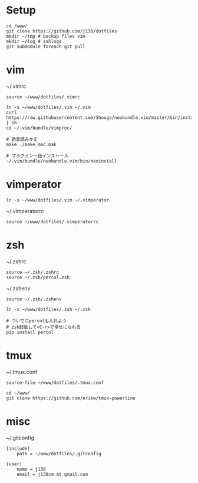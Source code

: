 # Setup

```
cd /www/
git clone https://github.com/j138/dotfiles
mkdir ~/tmp # backup files vim
mkdir ~/log # zshlogs
git submodule foreach git pull
```

# vim

~/.vimrc
```
source ~/www/dotfiles/.vimrc
```

```
ln -s ~/www/dotfiles/.vim ~/.vim
curl https://raw.githubusercontent.com/Shougo/neobundle.vim/master/bin/install.sh | sh
cd ~/.vim/bundle/vimproc/

# 適宜読みかえ
make ./make_mac.mak

# プラグイン一括インストール
~/.vim/bundle/neobundle.vim/bin/neoinstall
```

# vimperator

```
ln -s ~/www/dotfiles/.vim ~/.vimperator
```

~/.vimperatorrc
```
source ~/www/dotfiles/.vimperatorrc
```
# zsh

~/.zshrc
```
source ~/.zsh/.zshrc
source ~/.zsh/percol.zsh
```

~/.zshenv
```
source ~/.zsh/.zshenv
```

```
ln -s ~/www/dotfiles/.zsh ~/.zsh

# ついでにpercolも入れよう
# zsh起動して<C-r>で幸せになれる
pip install percol
```

# tmux

~/.tmux.conf
```
source-file ~/www/dotfiles/.tmux.conf
```

```
cd ~/www/
git clone https://github.com/erikw/tmux-powerline
```

# misc

~/.gitconfig
```
[include]
    path = ~/www/dotfiles/.gitconfig

[user]
    name = j138
    email = j138cm at gmail.com
```

